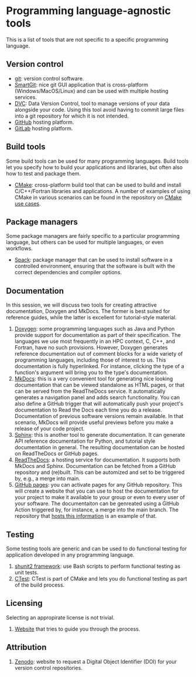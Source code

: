 # Programming language-agnostic tools

This is a list of tools that are not specific to a specific
programming language.


## Version control

* [git](https://git-scm.com/): version control software.
* [SmartGit](https://www.syntevo.com/smartgit/): nice git GUI
  application that is cross-platform (Windows/MacOS/Linux) and can be used
  with multiple hosting services.
* [DVC](https://dvc.org/): Data Version Control, tool to manage versions of
  your data alongside your code.  Using this tool avoid having to commit
  large files into a git repository for which it is not intended.
* [GitHub](https://github.com/) hosting platform.
* [GitLab](https://about.gitlab.com/) hosting platform.


## Build tools

Some build tools can be used for many programming languages.  Build tools let
you specify how to build your applications and libraries, but often also how
to test and package them.

* [CMake](https://cmake.org/): cross-platform build tool that can be used to
  build and install C/C++/Fortran libraries and applications.  A number of
  examples of using CMake in various scenarios can be found in the repository on
  [CMake use cases](https://github.com/gjbex/CMake-usecases).


## Package managers

Some package managers are fairly specific to a particular programming language,
but others can be used for multiple languages, or even workflows.

* [Spack](https://spack.io/): package manager that can be used to install
  software in a controlled environment, ensuring that the software is built
  with the correct dependencies and compiler options.


## Documentation

In this session, we will discuss two tools for creating attractive
documentation, Doxygen and MkDocs.  The former is best suited for reference
guides, while the latter is excellent for tutorial-style material.

1. [Doxygen](http://www.doxygen.org/): some programming languages such as Java
    and Python provide support for documentation as part of their
    specification. The languages we use most frequently in an HPC context, C,
    C++, and Fortran, have no such provisions.  However, Doxygen generates
    reference documentation out of comment blocks for a wide variety of
    programming languages, including those of interest to us. This documentation
    is fully hyperlinked. For instance, clicking the type of a function's
    argument will bring you to the type's documentation.
1. [MkDocs](http://www.mkdocs.org/): this is a very convenient tool for
   generating nice looking documentation that can be viewed standalone as HTML
   pages, or that can be served from the
   ReadTheDocs service. It automatically
   generates a navigation panel and adds search functionality. You can also
   define a GitHub trigger that will automatically push your project's
   documentation to Read the Docs each time you do a release. Documentation of
   previous software versions remain available. In that scenario, MkDocs will
   provide useful previews before you make a release of your code project.
1. [Sphinx](https://www.sphinx-doc.org/en/master/): this is another tool to
   generate documentation.  It can generate API reference documentation for
   Python, and tutorial style documentation in general.  The resulting
   documentation can be hosted on ReadTheDocs or GitHub pages.
1. [ReadTheDocs](http://www.readthedocs.org/): a hosting service for
   documentation.  It supports both MkDocs and Sphinx.  Documentation can be
   fetched from a GitHub repository and (re)built.  This can be automized and
   set to be triggered by, e.g., a merge into main.
1. [GitHub pages](): you can activate pages for any GitHub repository.  This
   will create a website that you can use to host the documentation for your
   project to make it available to your group or even to every user of your
   software.  The documentaiton can be genreated using a GitHub Action
   triggered by, for instance, a merge into the main branch.  The repository
   that [hosts this
   information](https://github.com/gjbex/Best-practices-in-programming) is an
   example of that.


## Testing

Some testing tools are generic and can be used to do functional testing for
application developed in any programming language.

1. [shunit2 framework](https://github.com/kward/shunit2): use Bash scripts to
   perform functional testing as unit tests.
1.  [CTest](https://cmake.org/cmake/help/book/mastering-cmake/chapter/Testing%20With%20CMake%20and%20CTest.html#:~:text=CTest%20is%20an%20executable%20that,for%20CTest%20is%20called%20CTestTestfile.):
   CTest is part of CMake and lets you do functional testing as part of the
   build process.


## Licensing

Selecting an appropirate license is not trivial.

1. [Website](https://choosealicense.com/) that tries to guide you through the
   process.


## Attribution

1. [Zenodo](https://github.com/gjbex/Best-practices-in-programming): website to
   request a Digital Object Identifier (DOI) for your version control
   repositories.
